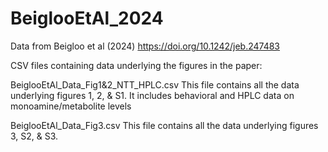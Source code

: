 # BeiglooEtAl_2024
Data from Beigloo et al (2024) https://doi.org/10.1242/jeb.247483

CSV files containing data underlying the figures in the paper:

BeiglooEtAl_Data_Fig1&2_NTT_HPLC.csv
This file contains all the data underlying figures 1, 2, & S1. It includes behavioral and HPLC data on monoamine/metabolite levels

BeiglooEtAl_Data_Fig3.csv
This file contains all the data underlying figures 3, S2, & S3. 
